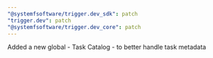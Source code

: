 ```yaml
---
"@systemfsoftware/trigger.dev_sdk": patch
"trigger.dev": patch
"@systemfsoftware/trigger.dev_core": patch
---
```


Added a new global - Task Catalog - to better handle task metadata

